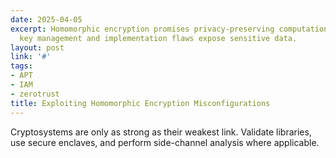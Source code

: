 ```yaml
---
date: 2025-04-05
excerpt: Homomorphic encryption promises privacy-preserving computation, but improper
  key management and implementation flaws expose sensitive data.
layout: post
link: '#'
tags:
- APT
- IAM
- zerotrust
title: Exploiting Homomorphic Encryption Misconfigurations
---
```

Cryptosystems are only as strong as their weakest link. Validate libraries, use secure enclaves, and perform side-channel analysis where applicable.
